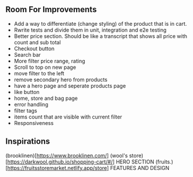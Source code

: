 ## Room For Improvements

- Add a way to differentiate (change styling) of the product that is in cart.
- Rwrite tests and divide them in unit, integration and e2e testing
- Better price section. Should be like a transcript that shows all price with count and sub total
- Checkout button
- Search bar
- More filter price range, rating
- Scroll to top on new page
- move filter to the left
- remove secondary hero from products
- have a hero page and seperate products page
- like button
- home, store and bag page
- error handling
- filter tags
- items count that are visible with current filter
- Responsiveness


## Inspirations

(brooklinen)[https://www.brooklinen.com/]
(wool's store)[https://darkwool.github.io/shopping-cart/#/] HERO SECTION
(fruits.)[https://fruitsstoremarket.netlify.app/store] FEATURES AND DESIGN
